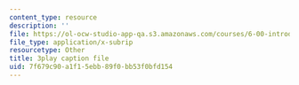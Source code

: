 ```yaml
---
content_type: resource
description: ''
file: https://ol-ocw-studio-app-qa.s3.amazonaws.com/courses/6-00-introduction-to-computer-science-and-programming-fall-2008/7f679c90a1f15ebb89f0bb53f0bfd154_DkPsD58nUIE.vtt
file_type: application/x-subrip
resourcetype: Other
title: 3play caption file
uid: 7f679c90-a1f1-5ebb-89f0-bb53f0bfd154
---
```

